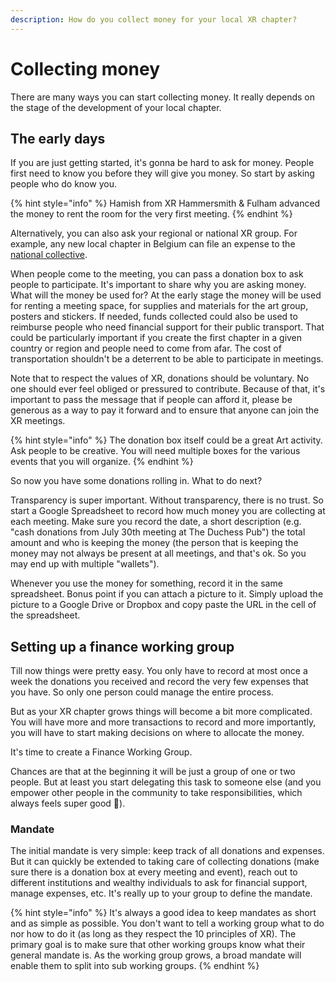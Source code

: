 ```yaml
---
description: How do you collect money for your local XR chapter?
---
```


# Collecting money

There are many ways you can start collecting money. It really depends on the stage of the development of your local chapter.

## The early days

If you are just getting started, it's gonna be hard to ask for money. People first need to know you before they will give you money. So start by asking people who do know you.

{% hint style="info" %}
Hamish from XR Hammersmith & Fulham advanced the money to rent the room for the very first meeting.
{% endhint %}

Alternatively, you can also ask your regional or national XR group. For example, any new local chapter in Belgium can file an expense to the [national collective](https://opencollective.com/xr-belgium).

When people come to the meeting, you can pass a donation box to ask people to participate. It's important to share why you are asking money. What will the money be used for? At the early stage the money will be used for renting a meeting space, for supplies and materials for the art group, posters and stickers. If needed, funds collected could also be used to reimburse people who need financial support for their public transport. That could be particularly important if you create the first chapter in a given country or region and people need to come from afar. The cost of transportation shouldn't be a deterrent to be able to participate in meetings.

Note that to respect the values of XR, donations should be voluntary. No one should ever feel obliged or pressured to contribute. Because of that, it's important to pass the message that if people can afford it, please be generous as a way to pay it forward and to ensure that anyone can join the XR meetings.

{% hint style="info" %}
The donation box itself could be a great Art activity. Ask people to be creative. You will need multiple boxes for the various events that you will organize.
{% endhint %}

So now you have some donations rolling in. What to do next?

Transparency is super important. Without transparency, there is no trust. So start a Google Spreadsheet to record how much money you are collecting at each meeting. Make sure you record the date, a short description \(e.g. "cash donations from July 30th meeting at The Duchess Pub"\) the total amount and who is keeping the money \(the person that is keeping the money may not always be present at all meetings, and that's ok. So you may end up with multiple "wallets"\).

Whenever you use the money for something, record it in the same spreadsheet. Bonus point if you can attach a picture to it. Simply upload the picture to a Google Drive or Dropbox and copy paste the URL in the cell of the spreadsheet.

## Setting up a finance working group

Till now things were pretty easy. You only have to record at most once a week the donations you received and record the very few expenses that you have. So only one person could manage the entire process.

But as your XR chapter grows things will become a bit more complicated. You will have more and more transactions to record and more importantly, you will have to start making decisions on where to allocate the money.

 It's time to create a Finance Working Group.

Chances are that at the beginning it will be just a group of one or two people. But at least you start delegating this task to someone else \(and you empower other people in the community to take responsibilities, which always feels super good 🤗\).

### Mandate

The initial mandate is very simple: keep track of all donations and expenses. But it can quickly be extended to taking care of collecting donations \(make sure there is a donation box at every meeting and event\), reach out to different institutions and wealthy individuals to ask for financial support, manage expenses, etc. It's really up to your group to define the mandate. 

{% hint style="info" %}
It's always a good idea to keep mandates as short and as simple as possible. You don't want to tell a working group what to do nor how to do it \(as long as they respect the 10 principles of XR\). The primary goal is to make sure that other working groups know what their general mandate is. As the working group grows, a broad mandate will enable them to split into sub working groups.
{% endhint %}







